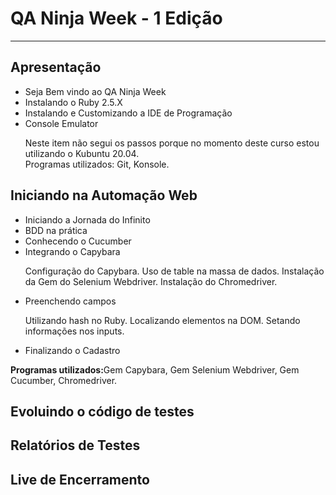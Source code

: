 <h1>QA Ninja Week - 1 Edição</h1>
<hr>

<h2>Apresentação</h2>
<ul>
    <li>Seja Bem vindo ao QA Ninja Week</li>
    <li>Instalando o Ruby 2.5.X</li>
    <li>Instalando e Customizando a IDE de Programação</li>
    <li>Console Emulator</li>
    <p>Neste item não segui os passos porque no momento deste curso estou utilizando o Kubuntu 20.04. <br>
    Programas utilizados: Git, Konsole.
    </p>
</ul>
<h2>Iniciando na Automação Web</h2>
<ul>
    <li>Iniciando a Jornada do Infinito</li>
    <li>BDD na prática</li>
    <li>Conhecendo o Cucumber</li>
    <li>Integrando o Capybara</li>
    <p>Configuração do Capybara. Uso de table na massa de dados. Instalação da Gem do Selenium Webdriver. Instalação do Chromedriver.</p>
    <li>Preenchendo campos</li>
    <p>Utilizando hash no Ruby. Localizando elementos na DOM. Setando informações nos inputs.</p>
    <li>Finalizando o Cadastro</li>
</ul>
<p><strong>Programas utilizados:</strong>Gem Capybara, Gem Selenium Webdriver, Gem Cucumber, Chromedriver.</p>

<h2>Evoluindo o código de testes</h2>
<h2>Relatórios de Testes</h2>
<h2>Live de Encerramento</h2>